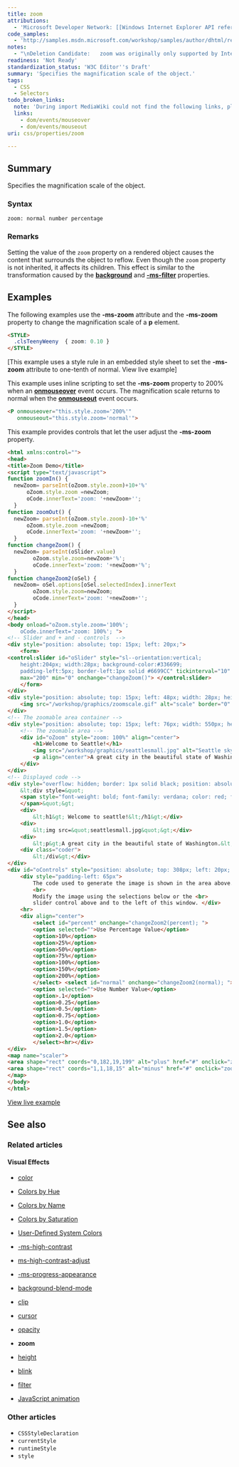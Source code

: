```yaml
---
title: zoom
attributions:
  - 'Microsoft Developer Network: [[Windows Internet Explorer API reference](http://msdn.microsoft.com/en-us/library/ie/hh828809%28v=vs.85%29.aspx) Article]'
code_samples:
  - 'http://samples.msdn.microsoft.com/workshop/samples/author/dhtml/refs/zoom.htm'
notes:
  - "\nDeletion Candidate:   zoom was originally only supported by Internet Explorer. It is now outdated and shouldn't be recommended any more.\n\n"
readiness: 'Not Ready'
standardization_status: 'W3C Editor''s Draft'
summary: 'Specifies the magnification scale of the object.'
tags:
  - CSS
  - Selectors
todo_broken_links:
  note: 'During import MediaWiki could not find the following links, please fix and adjust this list.'
  links:
    - dom/events/mouseover
    - dom/events/mouseout
uri: css/properties/zoom

---
```

## Summary

Specifies the magnification scale of the object.

### Syntax

`zoom: normal number percentage`

### Remarks

Setting the value of the `zoom` property on a rendered object causes the content that surrounds the object to reflow. Even though the `zoom` property is not inherited, it affects its children. This effect is similar to the transformation caused by the [**background**](/html/attributes/background_(Body_element)) and [**-ms-filter**](/css/media_queries/filter) properties.

## Examples

The following examples use the **-ms-zoom** attribute and the **-ms-zoom** property to change the magnification scale of a **p** element.

``` html
<STYLE>
  .clsTeenyWeeny  { zoom: 0.10 }
</STYLE>
```

[This example uses a style rule in an embedded style sheet to set the **-ms-zoom** attribute to one-tenth of normal. View live example]

This example uses inline scripting to set the **-ms-zoom** property to 200% when an [**onmouseover**](/w/index.php?title=dom/events/mouseover&action=edit&redlink=1) event occurs. The magnification scale returns to normal when the [**onmouseout**](/w/index.php?title=dom/events/mouseout&action=edit&redlink=1) event occurs.

``` html
<P onmouseover="this.style.zoom='200%'"
   onmouseout="this.style.zoom='normal'">
```

This example provides controls that let the user adjust the **-ms-zoom** property.

``` html
<html xmlns:control="">
<head>
<title>Zoom Demo</title>
<script type="text/javascript">
function zoomIn() {
  newZoom= parseInt(oZoom.style.zoom)+10+'%'
      oZoom.style.zoom =newZoom;
      oCode.innerText='zoom: '+newZoom+'';
  }
function zoomOut() {
  newZoom= parseInt(oZoom.style.zoom)-10+'%'
      oZoom.style.zoom =newZoom;
      oCode.innerText='zoom: '+newZoom+'';
  }
function changeZoom() {
  newZoom= parseInt(oSlider.value)
        oZoom.style.zoom=newZoom+'%';
        oCode.innerText='zoom: '+newZoom+'%';
  }
function changeZoom2(oSel) {
  newZoom= oSel.options[oSel.selectedIndex].innerText
        oZoom.style.zoom=newZoom;
        oCode.innerText='zoom: '+newZoom+'';
  }
</script>
</head>
<body onload="oZoom.style.zoom='100%';
    oCode.innerText='zoom: 100%'; ">
<!-- Slider and + and - controls  -->
<div style="position: absolute; top: 15px; left: 20px;">
    <form>
<control:slider id="oSlider" style="sl--orientation:vertical;
    height:204px; width:28px; background-color:#336699;
    padding-left:5px; border-left:1px solid #6699CC" tickinterval="10"
    max="200" min="0" onchange="changeZoom()"> </control:slider>
    </form>
</div>
<div style="position: absolute; top: 15px; left: 48px; width: 28px; height: 200px; background-color: #336699;" align="center">
    <img src="/workshop/graphics/zoomscale.gif" alt="scale" border="0" usemap="#scaler">
</div>
<!-- The zoomable area container -->
<div style="position: absolute; top: 15px; left: 76px; width: 550px; height: 204px; background-color: black; vertical-align: middle; padding: 25px; font-family: arial; font-weight: bold; color: white; z-index: 3" align="center">
    <!-- The zoomable area -->
    <div id="oZoom" style="zoom: 100%" align="center">
        <h1>Welcome to Seattle!</h1>
        <img src="/workshop/graphics/seattlesmall.jpg" alt="Seattle skyline" align="left">
        <p align="center">A great city in the beautiful state of Washington.</p>
    </div>
</div>
<!-- Displayed code -->
<div style="overflow: hidden; border: 1px solid black; position: absolute; top: 219px; left: 20px; width: 606px; height: 90px; padding: 1px; padding-left: 25px; background-color: white; z-index: 3;">
    &lt;div style=&quot;
    <span style="font-weight: bold; font-family: verdana; color: red; font-size: 9pt" class="coder" id="oCode">
    </span>&quot;&gt;
    <div>
        &lt;h1&gt; Welcome to seattle!&lt;/h1&gt;</div>
    <div>
        &lt;img src=&quot;seattlesmall.jpg&quot;&gt;</div>
    <div>
        &lt;p&gt;A great city in the beautiful state of Washington.&lt;/p&gt;</div>
    <div class="coder">
        &lt;/div&gt;</div>
</div>
<div id="oControls" style="position: absolute; top: 308px; left: 20px; width: 606px; height: 100px; background-color: gray; color: white; font-family: verdana; font-size: 11pt; font-weight: normal; padding: 10px; z-index: 3; text-align: center; border: 1px solid black; text-align: left;">
    <div style="padding-left: 65px">
        The code used to generate the image is shown in the area above. <br>
        <br>
        Modify the image using the selections below or the <br>
        slider control above and to the left of this window. </div>
    <hr>
    <div align="center">
        <select id="percent" onchange="changeZoom2(percent); ">
        <option selected="">Use Percentage Value</option>
        <option>10%</option>
        <option>25%</option>
        <option>50%</option>
        <option>75%</option>
        <option>100%</option>
        <option>150%</option>
        <option>200%</option>
        </select> <select id="normal" onchange="changeZoom2(normal); ">
        <option selected="">Use Number Value</option>
        <option>.1</option>
        <option>0.25</option>
        <option>0.5</option>
        <option>0.75</option>
        <option>1.0</option>
        <option>1.5</option>
        <option>2.0</option>
        </select><hr></div>
</div>
<map name="scaler">
<area shape="rect" coords="0,182,19,199" alt="plus" href="#" onclick="zoomIn()" style="cursor: hand">
<area shape="rect" coords="1,1,18,15" alt="minus" href="#" onclick="zoomOut()">
</map>
</body>
</html>
```

[View live example](http://samples.msdn.microsoft.com/workshop/samples/author/dhtml/refs/zoom.htm)

## See also

### Related articles

#### Visual Effects

-   [color](/css/color)

-   [Colors by Hue](/css/color/colors_by_hue)

-   [Colors by Name](/css/color/colors_by_name)

-   [Colors by Saturation](/css/color/colors_by_saturation)

-   [User-Defined System Colors](/css/color/user-defined_system_colors)

-   [-ms-high-contrast](/css/high_contrast_mode/properties/-ms-high-contrast)

-   [ms-high-contrast-adjust](/css/high_contrast_modeapis/properties/ms-high-contrast-adjust)

-   [-ms-progress-appearance](/css/properties/-ms-progress-appearance)

-   [background-blend-mode](/css/properties/background-blend-mode)

-   [clip](/css/properties/clip)

-   [cursor](/css/properties/cursor)

-   [opacity](/css/properties/opacity)

-   **zoom**

-   [height](/html/attributes/height)

-   [blink](/html/elements/blink)

-   [filter](/svg/elements/filter)

-   [JavaScript animation](/tutorials/animation_in_javascript_2)

### Other articles

-   `CSSStyleDeclaration`
-   `currentStyle`
-   `runtimeStyle`
-   `style`
